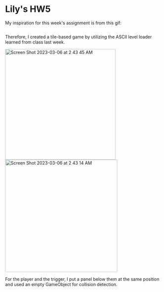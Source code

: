 # Lily's HW5

My inspiration for this week's assignment is from this gif:

<img scr="https://https://i.pinimg.com/originals/31/00/5a/31005a2764a3cee6638b65577d4aae07.gif">

Therefore, I created a tile-based game by utilizing the ASCII level loader learned from class last week.

<img width="357" alt="Screen Shot 2023-03-06 at 2 43 45 AM" src="https://user-images.githubusercontent.com/44248733/223049311-d04e0eaa-56a3-4d4f-90a2-9fb2eb795088.png">

<img width="363" alt="Screen Shot 2023-03-06 at 2 43 14 AM" src="https://user-images.githubusercontent.com/44248733/223049356-5509b9bb-8ddf-4cc4-8d53-3a877f590d6b.png">

For the player and the trigger, I put a panel below them at the same position and used an empty GameObject for collision detection.

